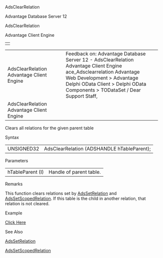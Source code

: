 AdsClearRelation




Advantage Database Server 12  

AdsClearRelation

Advantage Client Engine

|  |
| --- |
|  |

|  |  |  |  |  |
| --- | --- | --- | --- | --- |
| AdsClearRelation  Advantage Client Engine |  |  | Feedback on: Advantage Database Server 12 - AdsClearRelation Advantage Client Engine ace\_Adsclearrelation Advantage Web Development > Advantage Delphi OData Client > Delphi OData Components > TODataSet / Dear Support Staff, |  |
| AdsClearRelation  Advantage Client Engine |  |  |  |  |

Clears all relations for the given parent table

Syntax

|  |  |
| --- | --- |
| UNSIGNED32 | AdsClearRelation (ADSHANDLE hTableParent); |

Parameters

|  |  |
| --- | --- |
| hTableParent (I) | Handle of parent table. |

Remarks

This function clears relations set by [AdsSetRelation](ace_adssetrelation.htm) and [AdsSetScopedRelation](ace_adssetscopedrelation.htm). If this table is the child in another relation, that relation is not cleared.

Example

[Click Here](ace_examples.htm#adsclearrelationexample)

See Also

[AdsSetRelation](ace_adssetrelation.htm)

[AdsSetScopedRelation](ace_adssetscopedrelation.htm)